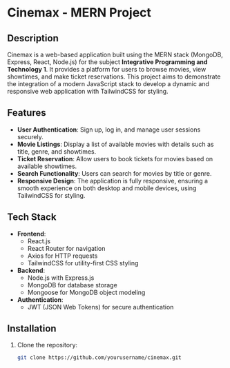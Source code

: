 # Cinemax - MERN Project

## Description

Cinemax is a web-based application built using the MERN stack (MongoDB, Express, React, Node.js) for the subject **Integrative Programming and Technology 1**. It provides a platform for users to browse movies, view showtimes, and make ticket reservations. This project aims to demonstrate the integration of a modern JavaScript stack to develop a dynamic and responsive web application with TailwindCSS for styling.

## Features

- **User Authentication**: Sign up, log in, and manage user sessions securely.
- **Movie Listings**: Display a list of available movies with details such as title, genre, and showtimes.
- **Ticket Reservation**: Allow users to book tickets for movies based on available showtimes.
- **Search Functionality**: Users can search for movies by title or genre.
- **Responsive Design**: The application is fully responsive, ensuring a smooth experience on both desktop and mobile devices, using TailwindCSS for styling.

## Tech Stack

- **Frontend**:
  - React.js
  - React Router for navigation
  - Axios for HTTP requests
  - TailwindCSS for utility-first CSS styling
- **Backend**:
  - Node.js with Express.js
  - MongoDB for database storage
  - Mongoose for MongoDB object modeling
- **Authentication**:
  - JWT (JSON Web Tokens) for secure authentication

## Installation

1. Clone the repository:
   ```bash
   git clone https://github.com/yourusername/cinemax.git
   ```
